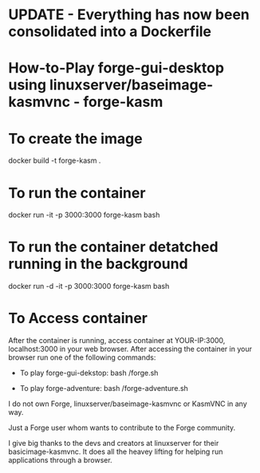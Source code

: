 # UPDATE - Everything has now been consolidated into a Dockerfile

# How-to-Play forge-gui-desktop using linuxserver/baseimage-kasmvnc - forge-kasm

# To create the image
docker build -t forge-kasm .

# To run the container
docker run -it -p 3000:3000 forge-kasm bash
# To run the container detatched running in the background
docker run -d -it -p 3000:3000 forge-kasm bash

# To Access container
After the container is running, access container at YOUR-IP:3000, localhost:3000 in your web browser.
After accessing the container in your browser run one of the following commands:

  - To play forge-gui-dekstop: bash /forge.sh
  
  - To play forge-adventure: bash /forge-adventure.sh


I do not own Forge, linuxserver/baseimage-kasmvnc or KasmVNC in any way.

Just a Forge user whom wants to contribute to the Forge community.

I give big thanks to the devs and creators at linuxserver for their basicimage-kasmvnc. It does all the heavey lifting for helping run applications through a browser.
